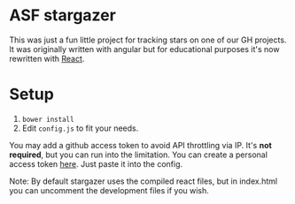 # ASF stargazer

This was just a fun little project for tracking stars on one of our GH projects. It was originally written with angular but
for educational purposes it's now rewritten with [React](https://github.com/facebook/react).

# Setup
1. `bower install`
2. Edit `config.js` to fit your needs.

You may add a github access token to avoid API throttling via IP. It's **not required**, but you can run into the limitation.
You can create a personal access token [here](https://github.com/settings/tokens/new). Just paste it into the config.

Note: By default stargazer uses the compiled react files, but in index.html you can uncomment the development files if you wish.
